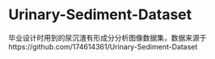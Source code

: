 # Urinary-Sediment-Dataset

毕业设计时用到的尿沉渣有形成分分析图像数据集，数据来源于https://github.com/174614361/Urinary-Sediment-Dataset
